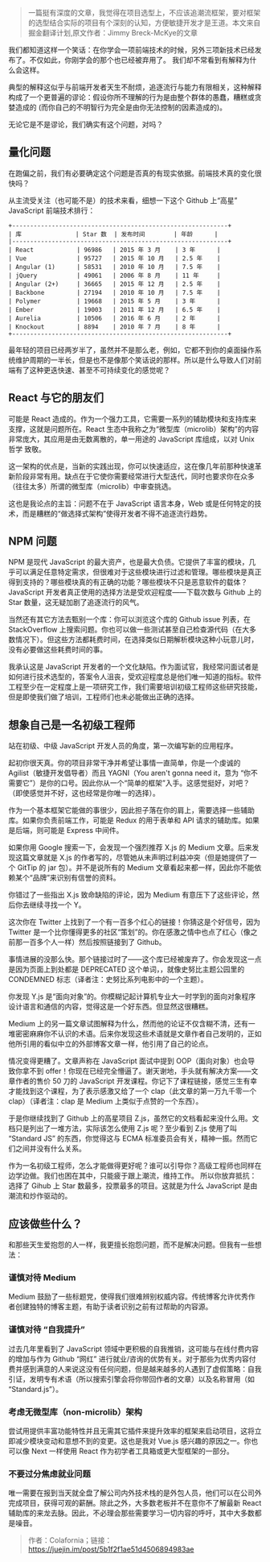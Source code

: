 > 一篇挺有深度的文章，我觉得在项目选型上，不应该追潮流框架，要对框架的选型结合实际的项目有个深刻的认知，方便敏捷开发才是王道。本文来自掘金翻译计划,原文作者：Jimmy Breck-McKye的文章

我们都知道这样一个笑话：在你学会一项前端技术的时候，另外三项新技术已经发布了。不仅如此，你刚学会的那个也已经被弃用了。
我们却不常看到有解释为什么会这样。

典型的解释这似乎与前端开发者天生不耐烦，追逐流行与能力有限相关，这种解释构成了一个更普遍的谬论：假设你所不理解的行为是由整个群体的愚蠢，糟糕或贪婪造成的 (而你自己的不明智行为完全是由你无法控制的因素造成的)。

无论它是不是谬论，我们确实有这个问题，对吗？

## 量化问题

在跑偏之前，我们有必要确定这个问题是否真的有现实依据。前端技术真的变化很快吗？

从主流受关注（也可能不是）的技术来看，细想一下这个 Github 上“高星” JavaScript 前端技术排行：

```
+------------------------------------------------------------+
| 库               | Star 数  | 发布时间        | 年龄      |
|------------------------------------------------------------+
| React            | 96986   | 2015 年 3 月    | 3 年      |
| Vue              | 95727   | 2015 年 10 月   | 2.5 年    |
| Angular (1)      | 58531   | 2010 年 10 月   | 7.5 年    |
| jQuery           | 49061   | 2006 年 8 月    | 11 年     |
| Angular (2+)     | 36665   | 2015 年 12 月   | 2.5 年    |
| Backbone         | 27194   | 2010 年 10 月   | 7.5 年    |
| Polymer          | 19668   | 2015 年 5 月    | 3 年      |
| Ember            | 19003   | 2011 年 12 月   | 6.5 年    |
| Aurelia          | 10506   | 2016 年 6 月    | 2 年      |
| Knockout         | 8894    | 2010 年 7 月    | 8 年      |
+------------------------------------------------------------+

```

最年轻的项目已经两岁半了，虽然并不是那么老，例如，它都不到你的桌面操作系统维护周期的一半长，但是也不是像那个笑话说的那样。所以是什么导致人们对前端有了这种更迭快速、甚至不可持续变化的感觉呢？

## React 与它的朋友们

可能是 React 造成的。作为一个强力工具，它需要一系列的辅助模块和支持库来支撑，这就是问题所在。React 生态中我称之为“微型库（microlib）架构”的内容非常庞大，其应用是由无数离散的，单一用途的 JavaScript 库组成，以对 Unix 哲学 致敬。

这一架构的优点是，当新的实践出现，你可以快速适应，这在像几年前那种快速革新阶段非常有用。缺点在于它使你需要经常进行大型迭代，同时也要求你在众多（往往太多）所谓的微型库（microlib）中审查挑选。

这也是我论点的主旨：问题不在于 JavaScript 语言本身，Web 或是任何特定的技术，而是糟糕的“做选择式架构”使得开发者不得不追逐流行趋势。

## NPM 问题

NPM 是现代 JavaScript 的最大资产，也是最大负债。它提供了丰富的模块，几乎可以满足任意特定需求，但很难对于这些模块进行过滤和管理。哪些模块是真正得到支持的？哪些模块真的有正确的功能？哪些模块不只是恶意软件的载体？JavaScript 开发者真正使用的选择方法是受欢迎程度——下载次数与 Github 上的 Star 数量，这无疑加剧了追逐流行的风气。

当然还有其它方法去甄别一个库：你可以浏览这个库的 Github issue 列表，在 StackOverflow 上搜索问题。你也可以做一些测试甚至自己检查源代码（在大多数情况下）。但这些方法都耗费时间，在选择类似日期解析模块这种小玩意儿时，没有必要做这些耗费时间的事。

我承认这是 JavaScript 开发者的一个文化缺陷。作为面试官，我经常问面试者是如何进行技术选型的，答案令人沮丧，受欢迎程度总是他们唯一知道的指标。软件工程至少在一定程度上是一项研究工作，我们需要培训初级工程师这些研究技能，但是即使我们做了培训，工程师们也未必能做出正确的选择。

## 想象自己是一名初级工程师

站在初级、中级 JavaScript 开发人员的角度，第一次编写新的应用程序。

起初你很天真。你的项目非常干净并希望让事情一直简单，你是一个虔诚的 Agilist（敏捷开发倡导者）而且 YAGNI（You aren't gonna need it，意为 “你不需要它”）是你的口号。因此你从一个“简单的框架”入手。这感觉挺好，对吧？（即使感觉并不好，这也经常是你唯一的选择）。

作为一个基本框架它能做的事很少，因此担子落在你的肩上，需要选择一些辅助库。如果你负责前端工作，可能是 Redux 的用于表单和 API 请求的辅助库。如果是后端，则可能是 Express 中间件。

如果你用 Google 搜索一下，会发现一个强烈推荐 X.js 的 Medium 文章。后来发现这篇文章就是 X.js 的作者写的，尽管她从未声明过利益冲突（但是她提供了一个 GitTip 的 jar 包）。并不是说所有的 Medium 文章看起来都一样，因此你不能依赖某个“品牌”来识别有信誉的资料。

你错过了一些指出 X.js 致命缺陷的评论，因为 Medium 有意压下了这些评论，然后你去继续寻找一个 Y。

这次你在 Twitter 上找到了一个有一百多个红心的链接！你猜这是个好信号，因为 Twitter 是一个比你懂得更多的社区“策划”的。你在感激之情中也点了红心（像之前那一百多个人一样）然后按照链接到了 Github。

事情进展的没那么快。那个链接过时了——这个库已经被废弃了。你会发现这一点是因为页面上到处都是 DEPRECATED 这个单词，，就像史努比主题公园里的 CONDEMNED 标志（译者注：史努比系列电影中的一个主题）。

你发现 Y.js 是“面向对象”的。你模糊记起计算机专业大一时学到的面向对象程序设计语言和通信的内容，觉得这是一个好东西。但显然这很糟糕。

Medium 上的另一篇文章试图解释为什么，然而他的论证不仅含糊不清，还有一堆密密麻麻你不认识的术语。后来你发现这些术语就是文章作者自己发明的，正如他所引用的看似中立的外部博客文章一样，他引用了自己的论点。

情况变得更糟了。文章声称在 JavaScript 面试中提到 OOP（面向对象）也会导致你拿不到 offer！你现在已经完全懵逼了。谢天谢地，手头就有解决方案——文章作者的售价 50 刀的 JavaScript 开发课程。你记下了课程链接，感觉三生有幸才能找到这个课程，为了表示感激又给了一个 clap（此文章的第一万九千零一个 clap）（译者注：clap 是 Medium 上类似于点赞的一个东西）。

于是你继续找到了 Github 上的高星项目 Z.js，虽然它的文档看起来没什么用。文档只是列出了一堆方法，实际该怎么使用 Z.js 呢？至少看到 Z.js 使用了叫 “Standard JS” 的东西，你觉得这与 ECMA 标准委员会有关，精神一振。然而它们之间并没有什么关系。

作为一名初级工程师，怎么才能做得更好呢？谁可以引导你？高级工程师也同样在边学边做。我们也困在其中，只能疲于跟上潮流，维持工作。
所以你放弃抵抗：选择了 Gihub 上 Star 数最多，投票最多的项目。这就是为什么 JavaScript 是由潮流和炒作驱动的。

## 应该做些什么？

和那些天生爱抱怨的人一样，我更擅长抱怨问题，而不是解决问题。但我有一些想法：

### 谨慎对待 Medium

Medium 鼓励了一些标题党，使得我们很难辨别权威内容。传统博客允许优秀作者创建独特的博客主题，有助于读者识别之前有过帮助的内容源。

### 谨慎对待 “自我提升”

过去几年里看到了 JavaScript 领域中更积极的自我推销，这可能与在线付费内容的增加与作为 Github “网红” 进行就业/咨询的优势有关。对于那些为优秀内容付费并感到满意的人来说这没有任何问题，但是越来越多的人遇到了虚假策略：自我引证，发明专有术语（所以搜索引擎会将你带回作者的文章）以及名称冒用（如 “Standard.js”）。

### 考虑无微型库（non-microlib）架构

尝试用提供丰富功能特性并且无需其它插件来提升效率的框架来启动项目，这将立即减少模块变动和意想不到的变更。这也是我对 Vue.js 感兴趣的原因之一。你也可以像 Next 一样使用 React 作为初学者工具箱或更大型框架的一部分。

### 不要过分焦虑就业问题

唯一需要在报到当天就全盘了解公司内外技术栈的是外包人员，他们可以在公司外完成项目，获得可观的薪酬。除此之外，大多数老板并不在意你不了解最新 React 辅助库的来龙去脉。因此，不必理会那些需要学习一切内容的呼吁，其中大多数都是噪音。

> 作者：Colafornia；链接：https://juejin.im/post/5b1f2f1ae51d4506894983ae